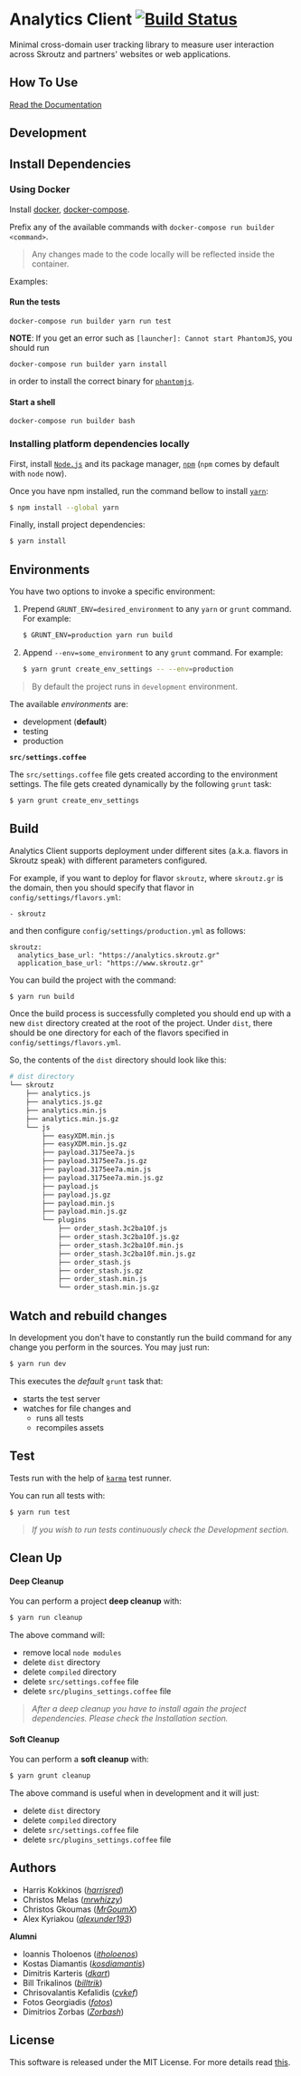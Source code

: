 # Analytics Client [![Build Status](https://api.travis-ci.com/skroutz/analytics.js.svg?branch=master)](https://app.travis-ci.com/github/skroutz/analytics.js)

Minimal cross-domain user tracking library to measure user interaction
across Skroutz and partners' websites or web applications.

## How To Use

[Read the Documentation](http://developer.skroutz.gr/analytics/)

## Development

## Install Dependencies

### Using Docker

Install [docker](https://docs.docker.com/engine/installation/),
[docker-compose](https://docs.docker.com/compose/install/).

Prefix any of the available commands with `docker-compose run builder
<command>`.

> Any changes made to the code locally will be reflected inside the
> container.

Examples:

#### Run the tests

```shell
docker-compose run builder yarn run test
```

**NOTE**: If you get an error such as `[launcher]: Cannot start PhantomJS`,
you should run
```
docker-compose run builder yarn install
```
in order to install the correct binary for [`phantomjs`](https://github.com/Medium/phantomjs).

#### Start a shell

```shell
docker-compose run builder bash
```

### Installing platform dependencies locally

First, install [`Node.js`](http://nodejs.org/) and its package
manager, [`npm`](https://github.com/npm/npm) (`npm` comes by default
with `node` now).

Once you have npm installed, run the command bellow to install
[`yarn`](https://github.com/yarnpkg/yarn):

```bash
$ npm install --global yarn
```

Finally, install project dependencies:

```bash
$ yarn install
```

## Environments

You have two options to invoke a specific environment:

 1. Prepend `GRUNT_ENV=desired_environment` to any `yarn` or `grunt`
    command. For example:

    ```bash
    $ GRUNT_ENV=production yarn run build
    ```

 2. Append `--env=some_environment` to any `grunt` command. For
    example:

    ```bash
    $ yarn grunt create_env_settings -- --env=production
    ```

> By default the project runs in `development` environment.

The available *environments* are:

 - development (**default**)
 - testing
 - production

**`src/settings.coffee`**

The `src/settings.coffee` file gets created according to the
environment settings. The file gets created dynamically by the
following `grunt` task:

```bash
$ yarn grunt create_env_settings
```

## Build

Analytics Client supports deployment under different sites
(a.k.a. flavors in Skroutz speak) with different parameters
configured.

For example, if you want to deploy for flavor `skroutz`, where
`skroutz.gr` is the domain, then you should specify that flavor
in `config/settings/flavors.yml`:

```
- skroutz
```

and then configure `config/settings/production.yml` as follows:

```
skroutz:
  analytics_base_url: "https://analytics.skroutz.gr"
  application_base_url: "https://www.skroutz.gr"
```

You can build the project with the command:

```bash
$ yarn run build
```

Once the build process is successfully completed you should end up
with a new `dist` directory created at the root of the project. Under
`dist`, there should be one directory for each of the flavors
specified in `config/settings/flavors.yml`.

So, the contents of the `dist` directory should look like this:

```bash
# dist directory
└── skroutz
    ├── analytics.js
    ├── analytics.js.gz
    ├── analytics.min.js
    ├── analytics.min.js.gz
    └── js
        ├── easyXDM.min.js
        ├── easyXDM.min.js.gz
        ├── payload.3175ee7a.js
        ├── payload.3175ee7a.js.gz
        ├── payload.3175ee7a.min.js
        ├── payload.3175ee7a.min.js.gz
        ├── payload.js
        ├── payload.js.gz
        ├── payload.min.js
        ├── payload.min.js.gz
        └── plugins
            ├── order_stash.3c2ba10f.js
            ├── order_stash.3c2ba10f.js.gz
            ├── order_stash.3c2ba10f.min.js
            ├── order_stash.3c2ba10f.min.js.gz
            ├── order_stash.js
            ├── order_stash.js.gz
            ├── order_stash.min.js
            └── order_stash.min.js.gz
```

## Watch and rebuild changes

In development you don't have to constantly run the build command for
any change you perform in the sources. You may just run:

```bash
$ yarn run dev
```

This executes the *default* `grunt` task that:

- starts the test server
- watches for file changes and
    - runs all tests
    - recompiles assets

## Test

Tests run with the help of [`karma`](http://karma-runner.github.io/)
test runner.

You can run all tests with:

```bash
$ yarn run test
```

> *If you wish to run tests continuously check the Development
> section.*

## Clean Up

#### Deep Cleanup
You can perform a project **deep cleanup** with:

```bash
$ yarn run cleanup
```

The above command will:

 -  remove local `node modules`
 -  delete `dist` directory
 -  delete `compiled` directory
 -  delete `src/settings.coffee` file
 -  delete `src/plugins_settings.coffee` file

> *After a deep cleanup you have to install again the project
> dependencies. Please check the Installation section.*

#### Soft Cleanup
You can perform a **soft cleanup** with:

```bash
$ yarn grunt cleanup
```

The above command is useful when in development and it will just:

 -  delete `dist` directory
 -  delete `compiled` directory
 -  delete `src/settings.coffee` file
 -  delete `src/plugins_settings.coffee` file

## Authors

- Harris Kokkinos (*[harrisred](https://github.com/harrisred)*)
- Christos Melas (*[mrwhizzy](https://github.com/mrwhizzy)*)
- Christos Gkoumas (*[MrGoumX](https://github.com/mrgoumx)*)
- Alex Kyriakou (*[alexunder193](https://github.com/alexunder193)*)

**Alumni**

- Ioannis Tholoenos (*[itholoenos](https://github.com/itholoenos)*)
- Kostas Diamantis (*[kosdiamantis](https://github.com/kosdiamantis)*)
- Dimitris Karteris (*[dkart](https://github.com/dkart)*)
- Bill Trikalinos (*[billtrik](https://github.com/billtrik)*)
- Chrisovalantis Kefalidis (*[cvkef](https://github.com/cvkef)*)
- Fotos Georgiadis (*[fotos](https://github.com/fotos)*)
- Dimitrios Zorbas (*[Zorbash](https://github.com/Zorbash)*)

## License

This software is released under the MIT License. For more details read
[this](https://github.com/skroutz/analytics.js/blob/master/LICENSE.txt).
